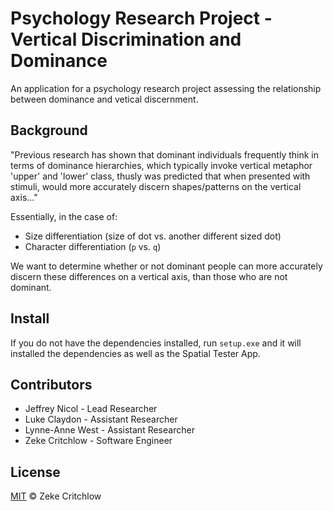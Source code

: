 # Psychology Research Project - Vertical Discrimination and Dominance

An application for a psychology research project assessing the relationship between dominance and vetical discernment.

## Background

"Previous research has shown that dominant individuals frequently think in terms of dominance hierarchies, which typically invoke vertical metaphor 'upper' and 'lower' class, thusly was predicted that when presented with stimuli, would more accurately discern shapes/patterns on the vertical axis..."

Essentially, in the case of:
* Size differentiation (size of dot vs. another different sized dot)
* Character differentiation (`p` vs. `q`)

We want to determine whether or not dominant people can more accurately discern these differences on a vertical axis, than those who are not dominant.

## Install
If you do not have the dependencies installed, run `setup.exe` and it will installed the dependencies as well as the Spatial Tester App. 


## Contributors
* Jeffrey Nicol - Lead Researcher
* Luke Claydon - Assistant Researcher
* Lynne-Anne West - Assistant Researcher
* Zeke Critchlow - Software Engineer


## License

[MIT](LICENSE) © Zeke Critchlow
